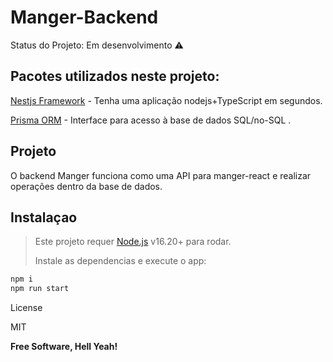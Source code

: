# Manger-Backend


 Status do Projeto: Em desenvolvimento ⚠️

## Pacotes utilizados neste projeto:

[Nestjs Framework](https://docs.nestjs.com/) - Tenha uma aplicação nodejs+TypeScript em segundos.

[Prisma ORM](https://www.prisma.io/docs) - Interface para acesso à base de dados SQL/no-SQL .

## Projeto

O backend Manger funciona como uma API para manger-react e realizar operações dentro da base de dados.

## Instalaçao

> Este projeto requer [Node.js](https://nodejs.org/) v16.20+ para rodar.
>
> Instale as dependencias e execute o app:

```sh
npm i
npm run start
```

License

MIT

**Free Software, Hell Yeah!**

</p>
